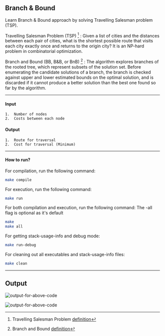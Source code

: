 ## Branch & Bound

Learn Branch & Bound approach by solving Travelling Salesman problem (TSP).

Travelling Salesman Problem (TSP) [^1]
: Given a list of cities and the distances between each pair of cities, what is the shortest possible route that visits each city exactly once and returns to the origin city?
It is an NP-hard problem in combinatorial optimization.
[^1]: Travelling Salesman Problem [definition](https://en.wikipedia.org/wiki/Travelling_salesman_problem)

Branch and Bound (BB, B&B, or BnB) [^2]
: The algorithm explores branches of the rooted tree, which represent subsets of the solution set. Before enumerating the candidate solutions of a branch, the branch is checked against upper and lower estimated bounds on the optimal solution, and is discarded if it cannot produce a better solution than the best one found so far by the algorithm.
[^2]: Branch and Bound [definition](https://en.wikipedia.org/wiki/Branch_and_bound)

---

#### Input

    1.  Number of nodes
    2.  Costs between each node

#### Output

    1.  Route for traversal
    2.  Cost for traversal (Minimum)

---

#### How to run?

For compilation, run the following command:

```bash
make compile
```

For execution, run the following command:

```bash
make run
```

For both compilation and execution, run the following command:
The -all flag is optional as it's default

```bash
make
make all
```

For getting stack-usage-info and debug mode:

```bash
make run-debug
```

For cleaning out all executables and stack-usage-info files:

```bash
make clean
```

---

## Output

![output-for-above-code](https://github.com/atharva007-cmd/Assignments/tree/master/TY-Assignments/DAA/Branch%20and%Bound/travelling-salesperson-implementation.png)

![output-for-above-code](https://github.com/atharva007-cmd/Assignments/tree/master/TY-Assignments/DAA/Branch%20and%Bound/travelling-salesperson-visualization.png)
